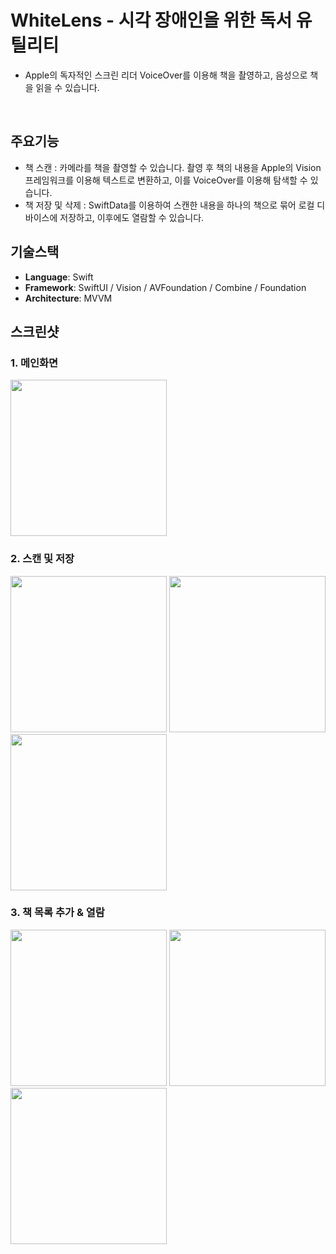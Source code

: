 
# WhiteLens - 시각 장애인을 위한 독서 유틸리티
- Apple의 독자적인 스크린 리더 VoiceOver를 이용해 책을 촬영하고, 음성으로 책을 읽을 수 있습니다.
  
<br/>

## 주요기능
- 책 스캔 : 카메라를 책을 촬영할 수 있습니다. 촬영 후 책의 내용을 Apple의 Vision 프레임워크를 이용해 텍스트로 변환하고, 이를 VoiceOver를 이용해 탐색할 수 있습니다.
- 책 저장 및 삭제 : SwiftData를 이용하여 스캔한 내용을 하나의 책으로 묶어 로컬 디바이스에 저장하고, 이후에도 열람할 수 있습니다.

## 기술스택
- **Language**: Swift
- **Framework**:  SwiftUI / Vision / AVFoundation / Combine / Foundation
- **Architecture**: MVVM


## 스크린샷

### 1. 메인화면
<img src="https://github.com/user-attachments/assets/e7ff4a67-02ec-4ec6-9b2d-fdbb762a358b" width = 250/>


### 2. 스캔 및 저장
<img src="https://github.com/user-attachments/assets/100c3386-f43d-4aea-bb20-763b550d7397" width = 250/>
<img src="https://github.com/user-attachments/assets/2a15bd41-6ebd-49c5-aaf1-01075f0930c2" width = 250/>
<img src="https://github.com/user-attachments/assets/039ea10c-4935-4b08-a68d-208bd89a7445" width = 250/>

### 3. 책 목록 추가 & 열람
<img src="https://github.com/user-attachments/assets/2b9f0363-1352-4e1c-8ef4-153cba0252c3" width = 250/>
<img src="https://github.com/user-attachments/assets/5b4deb6c-3705-4038-b007-39c5c1183c61" width = 250/>
<img src="https://github.com/user-attachments/assets/358a1bf8-b3a2-49eb-8397-dcf30a2ce5bd" width = 250/>
